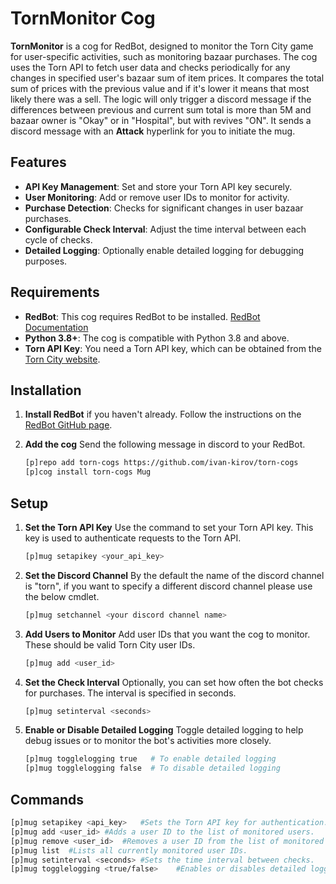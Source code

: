 # TornMonitor Cog

**TornMonitor** is a cog for RedBot, designed to monitor the Torn City game for user-specific activities, such as monitoring bazaar purchases. The cog uses the Torn API to fetch user data and checks periodically for any changes in specified user's bazaar sum of item prices. It compares the total sum of prices with the previous value and if it's lower it means that most likely there was a sell. The logic will only trigger a discord message if the differences between previous and current sum total is more than 5M and bazaar owner is "Okay" or in "Hospital", but with revives "ON". It sends a discord message with an **Attack** hyperlink for you to initiate the mug.

## Features

- **API Key Management**: Set and store your Torn API key securely.
- **User Monitoring**: Add or remove user IDs to monitor for activity.
- **Purchase Detection**: Checks for significant changes in user bazaar purchases.
- **Configurable Check Interval**: Adjust the time interval between each cycle of checks.
- **Detailed Logging**: Optionally enable detailed logging for debugging purposes.

## Requirements

- **RedBot**: This cog requires RedBot to be installed. [RedBot Documentation](https://docs.discord.red/)
- **Python 3.8+**: The cog is compatible with Python 3.8 and above.
- **Torn API Key**: You need a Torn API key, which can be obtained from the [Torn City website](https://www.torn.com).

## Installation

1. **Install RedBot** if you haven't already. Follow the instructions on the [RedBot GitHub page](https://github.com/Cog-Creators/Red-DiscordBot).

2. **Add the cog** Send the following message in discord to your RedBot.

   ```bash
   [p]repo add torn-cogs https://github.com/ivan-kirov/torn-cogs
   [p]cog install torn-cogs Mug

## Setup

1. **Set the Torn API Key** Use the command to set your Torn API key. This key is used to authenticate requests to the Torn API.
   ```bash
   [p]mug setapikey <your_api_key>
2. **Set the Discord Channel** By the default the name of the discord channel is "torn", if you want to specify a different discord channel please use the below cmdlet.
   ```bash
   [p]mug setchannel <your discord channel name>

3.  **Add Users to Monitor** Add user IDs that you want the cog to monitor. These should be valid Torn City user IDs.
    ```bash
    [p]mug add <user_id>
    
4. **Set the Check Interval**  Optionally, you can set how often the bot checks for purchases. The interval is specified in seconds.
   ```bash
   [p]mug setinterval <seconds>

5. **Enable or Disable Detailed Logging** Toggle detailed logging to help debug issues or to monitor the bot's activities more closely.
   ```bash
   [p]mug togglelogging true   # To enable detailed logging
   [p]mug togglelogging false  # To disable detailed logging
   

## Commands

   ```bash
   [p]mug setapikey <api_key>	#Sets the Torn API key for authentication.
   [p]mug add <user_id>	#Adds a user ID to the list of monitored users.
   [p]mug remove <user_id>	#Removes a user ID from the list of monitored users.
   [p]mug list	#Lists all currently monitored user IDs.
   [p]mug setinterval <seconds>	#Sets the time interval between checks.
   [p]mug togglelogging <true/false>	#Enables or disables detailed logging.
